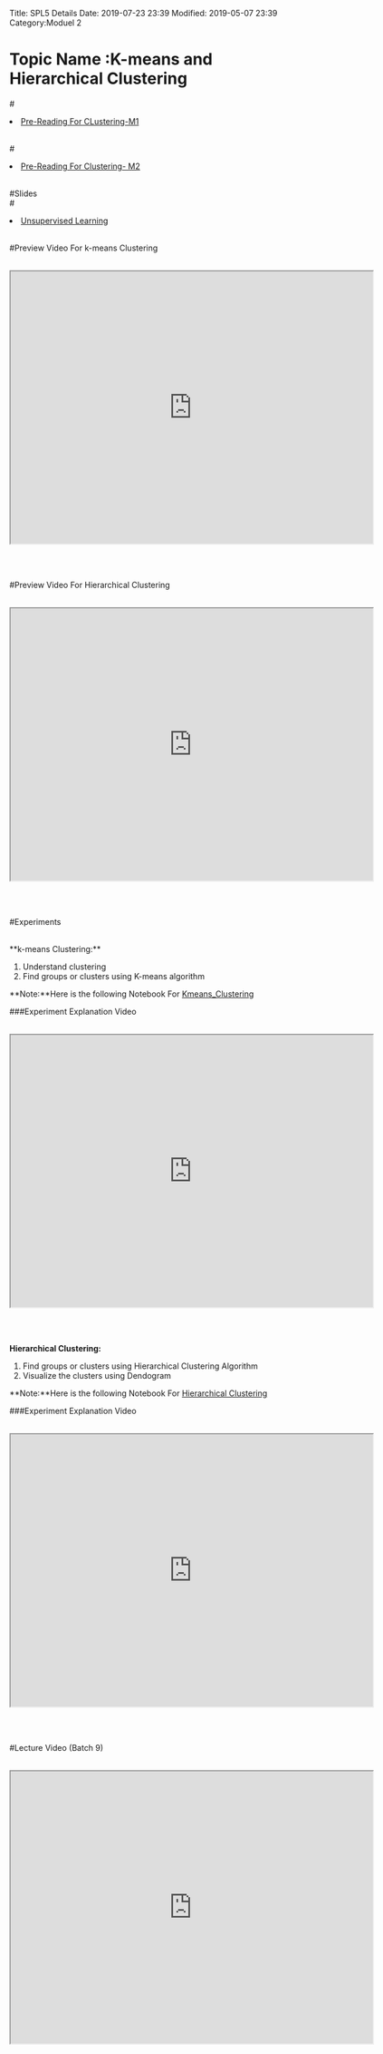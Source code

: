 Title: SPL5 Details
Date: 2019-07-23 23:39
Modified: 2019-05-07 23:39
Category:Moduel 2

# Topic Name :K-means and Hierarchical Clustering

#<li><a href="https://drive.google.com/file/d/1zobSHqiCa9XUUHlrj8hvd-_1aL_onHMU/view?usp=sharing" target="_blank">Pre-Reading For CLustering-M1</a></li> <br>

#<li><a href="https://drive.google.com/file/d/1uw7tqsnph0RLWqXQfdMy_ykDZG9og9qI/view?usp=sharing" target="_blank">Pre-Reading For Clustering- M2</a></li> <br>


#Slides<br>
#<li><a href="https://www.dropbox.com/home/Batch7/Slides/Day14?preview=Unsupervisedlearning.pptx" target="_blank">Unsupervised Learning</a></li> <br>



#Preview Video For k-means Clustering <br><br>
<iframe src="https://videoken.com/embed/vkene-jN5svAe1tA"width="640" height="480"></iframe>

<br><br>

#Preview Video For Hierarchical Clustering <br><br>
<iframe src="https://videoken.com/embed/vkene-XG2enDzhzQ"width="640" height="480"></iframe>

<br><br>

#Experiments<br><br>
<p> **k-means Clustering:** <br>
 
1. Understand clustering<br>
2. Find groups or clusters using K-means algorithm<br>


**Note:**Here is the following Notebook For [Kmeans_Clustering](https://drive.google.com/file/d/1KlPc377KMtCKwA6paGDgHFDpogpVNpz_/view?usp=sharing)

###Experiment Explanation Video <br><br>
<iframe src="https://cdn.talentsprint.com/aiml/AIML_BATCH_HYD_7/3March/kmeans.mp4"width="640" height="480"></iframe>

<br><br>

**Hierarchical Clustering:** <br>
 
1. Find groups or clusters using Hierarchical Clustering Algorithm<br>
2. Visualize the clusters using Dendogram<br>

</p>

**Note:**Here is the following Notebook For [Hierarchical Clustering](https://drive.google.com/file/d/1Y8B-k487WWrJZRIson7Hca-nnSIcIDPS/view?usp=sharing)

###Experiment Explanation Video <br><br>
<iframe src="https://cdn.talentsprint.com/aiml/AIML_BATCH_HYD_7/3March/hierarchical.mp4"width="640" height="480"></iframe>

<br><br>

#Lecture Video (Batch 9) <br><br>
<iframe src="https://videoken.com/embed/vkene-QG6MHTRAVw"width="640" height="480"></iframe>







